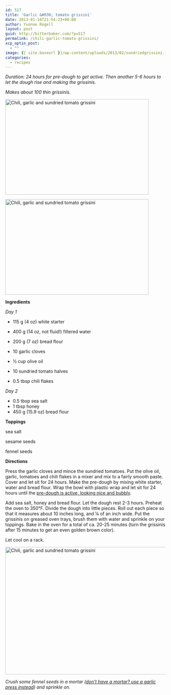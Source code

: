 ```yaml
---
id: 517
title: 'Garlic &#038; tomato grissini'
date: 2013-01-16T21:54:23+00:00
author: Yvonne Rogell
layout: post
guid: http://bitterbaker.com/?p=517
permalink: /chili-garlic-tomato-grissini/
xcp_optin_post:
  - ""
image: {{ site.baseurl }}/wp-content/uploads/2013/02/sundriedgrissini.jpg
categories:
  - recipes
---
```

_Duration: 24 hours for pre-dough to get active. Then another 5-6 hours to let the dough rise and making the grissinis._
  
 _Makes about 100 thin grissinis._

<p class="recipe-icon">
  <img class="recipe-icon alignright pinthis" title="Chili, garlic and sundried tomato grissini | bitterbaker.com" alt="Chili, garlic and sundried tomato grissini " src="http://bitterbaker.com/images/sundriedgrissini-mini.jpg" width="450" height="299" />
</p>

<p class="">
  <img class=" alignright pinthis" title="Chili, garlic and sundried tomato grissini | bitterbaker.com" alt="Chili, garlic and sundried tomato grissini " src="http://bitterbaker.com/images/sundriedgrissini.jpg" width="450" height="299" />
</p>

**Ingredients**
  
_Day 1_

  * 115 g (4 oz) white starter
  * 400 g (14 oz, not fluid!) filtered water
  * 200 g (7 oz) bread flour

  * 10 garlic cloves
  * ½ cup olive oil
  * 10 sundried tomato halves
  * 0.5 tbsp chili flakes

_Day 2_

  * 0.5 tbsp sea salt
  * 1 tbsp honey
  * 450 g (15.9 oz) bread flour

**Toppings**
  
sea salt
  
sesame seeds
  
fennel seeds

**Directions**
  
Press the garlic cloves and mince the sundried tomatoes. Put the olive oil, garlic, tomatoes and chili flakes in a mixer and mix to a fairly smooth paste. Cover and let sit for 24 hours. Make the pre-dough by mixing white starter, water and bread flour. Wrap the bowl with plastic wrap and let sit for 24 hours until the <a title="What an active pre-dough looks like" href="http://bitterbaker.com/what-an-active-pre-dough-looks-like/" target="_blank">pre-dough is active, looking nice and bubbly</a>.

Add sea salt, honey and bread flour. Let the dough rest 2-3 hours. Preheat the oven to 350°F. Divide the dough into little pieces. Roll out each piece so that it measures about 10 inches long, and ¼ of an inch wide. Put the grissinis on greased oven trays, brush them with water and sprinkle on your toppings. Bake in the oven for a total of ca. 20-25 minutes (turn the grissinis after 15 minutes to get an even golden brown color).

Let cool on a rack.

<img class="pinthis" title="Chili, garlic and sundried tomato grissini | bitterbaker.com" alt="Chili, garlic and sundried tomato grissini " src="http://bitterbaker.com/images/fennel.jpg" width="600" height="399" />
  
_Crush some fennel seeds in a mortar (<a title="Someone stole my mortar. What do I use instead?" href="http://bitterbaker.com/someone-stole-my-mortar-what-do-i-use-instead/" target="_blank">don&#8217;t have a mortar? use a garlic press instead</a>) and sprinkle on._